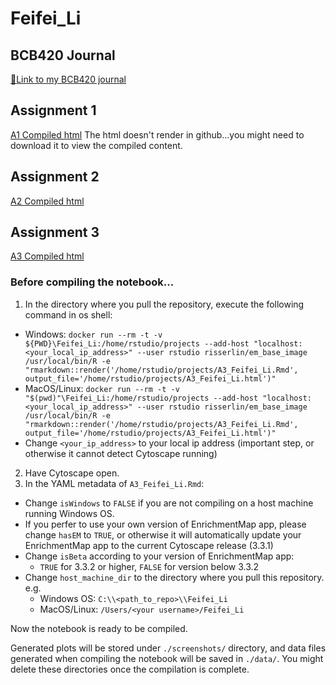 # Feifei_Li

## BCB420 Journal

[:blue_book:Link to my BCB420 journal](https://github.com/bcb420-2021/Feifei_Li/wiki)

## Assignment 1

[A1 Compiled html](https://github.com/bcb420-2021/Feifei_Li/blob/main/data_processing.html)
The html doesn't render in github...you might need to download it to view the compiled content.

## Assignment 2

[A2 Compiled html](https://raw.githubusercontent.com/bcb420-2021/Feifei_Li/main/A2_Feifei_Li.html)

## Assignment 3

[A3 Compiled html](https://raw.githubusercontent.com/bcb420-2021/Feifei_Li/main/A3_Feifei_Li.html)

### Before compiling the notebook...

1. In the directory where you pull the repository, execute the following command in os shell:
  - Windows: `docker run --rm -t -v ${PWD}\Feifei_Li:/home/rstudio/projects --add-host "localhost:<your_local_ip_address>" --user rstudio risserlin/em_base_image /usr/local/bin/R -e "rmarkdown::render('/home/rstudio/projects/A3_Feifei_Li.Rmd', output_file='/home/rstudio/projects/A3_Feifei_Li.html')"`
  - MacOS/Linux: `docker run --rm -t -v "$(pwd)"\Feifei_Li:/home/rstudio/projects --add-host "localhost:<your_local_ip_address>" --user rstudio risserlin/em_base_image /usr/local/bin/R -e "rmarkdown::render('/home/rstudio/projects/A3_Feifei_Li.Rmd', output_file='/home/rstudio/projects/A3_Feifei_Li.html')"`
  - Change `<your_ip_address>` to your local ip address (important step, or otherwise it cannot detect Cytoscape running)
2. Have Cytoscape open.
3. In the YAML metadata of `A3_Feifei_Li.Rmd`:
 - Change `isWindows` to `FALSE` if you are not compiling on a host machine running Windows OS.
 - If you perfer to use your own version of EnrichmentMap app, please change `hasEM` to `TRUE`, or otherwise it will automatically update your EnrichmentMap app to the current Cytoscape release (3.3.1)
 - Change `isBeta` according to your version of EnrichmentMap app:
   - `TRUE` for 3.3.2 or higher, `FALSE` for version below 3.3.2
 - Change `host_machine_dir` to the directory where you pull this repository. e.g.
   - Windows OS: `C:\\<path_to_repo>\\Feifei_Li`
   - MacOS/Linux: `/Users/<your username>/Feifei_Li`

Now the notebook is ready to be compiled.

Generated plots will be stored under `./screenshots/` directory, and data files generated when compiling the notebook will be saved in `./data/`.
You might delete these directories once the compilation is complete.
